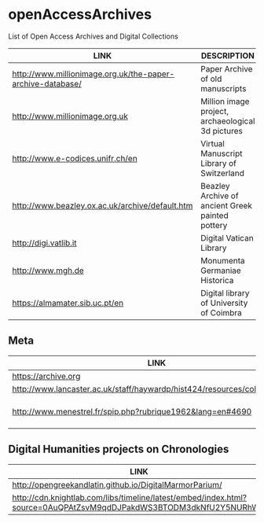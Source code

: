 # openAccessArchives
List of Open Access Archives and Digital Collections


| LINK | DESCRIPTION | COUNTRY |
| --- | --- | --- |
| http://www.millionimage.org.uk/the-paper-archive-database/ | Paper Archive of old manuscripts |  |
| http://www.millionimage.org.uk | Million image project, archaeological 3d pictures |
| http://www.e-codices.unifr.ch/en | Virtual Manuscript Library of Switzerland | CH |
| http://www.beazley.ox.ac.uk/archive/default.htm | Beazley Archive of ancient Greek painted pottery | UK |
| http://digi.vatlib.it | Digital Vatican Library | IT |
| http://www.mgh.de | Monumenta Germaniae Historica | DE |
| https://almamater.sib.uc.pt/en | Digital library of University of Coimbra | PT |

## Meta

| LINK | DESCRIPTION | COUNTRY |
| --- | --- | --- |
| https://archive.org | |
| http://www.lancaster.ac.uk/staff/haywardp/hist424/resources/collections.htm | |
| http://www.menestrel.fr/spip.php?rubrique1962&lang=en#4690 | Ménestrel, Medievalist collections | FR |

## Digital Humanities projects on Chronologies

| LINK | DESCRIPTION | COUNTRY |
| --- | --- | --- |
| http://opengreekandlatin.github.io/DigitalMarmorParium/ | |
| http://cdn.knightlab.com/libs/timeline/latest/embed/index.html?source=0AuQPAtZsvM9qdDJPakdWS3BTODM3dkNfU2Y5NURhWlE | |
